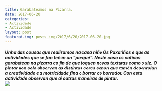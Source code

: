 ```yaml
---
title: Garabateamos na Pizarra.
date: 2017-06-20
categories:
- Actividade
- Actividade
layout: post
featured-img: posts_img/2017/6/20/2017-06-20.jpg
---
```


 <h5 class="center header text_h2">
	Unha das cousas que realizamos na casa niño Os Paxariños e que as actividades que se fan teñan un "porqué".
 <!--more-->
 Neste caso os cativos garabatean na pizarra co fin de que toquen novas texturas como o xiz. O pintar non solo observan as distintas cores senon que tamén desenrolan a creatividade e a motricidade fina o borrar co borrador.
 Con esta actividade observan que ai outras maneiras de pintar.
<div class="row">
     <div class="col s12 m12">
         <img class="responsive-img" src="{{ site.baseurl }}/posts_img/2017/6/20/2017-06-20.jpg">
     </div>
 </div>